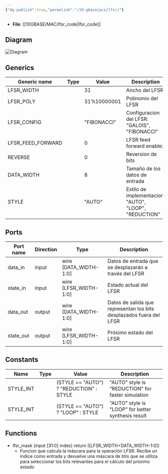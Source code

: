 ```yaml
---
{"dg-publish":true,"permalink":"/10-gbase/pcs/lfsr/"}
---
```


- **File**: [[10GBASE/MAC/lfsr_code\|lfsr_code]]

## Diagram
![Diagram](lfsr.svg "Diagram")
## Generics

| Generic name      | Type | Value        | Description                                           |
| ----------------- | ---- | ------------ | ----------------------------------------------------- |
| LFSR_WIDTH        |      | 31           | Ancho del LFSR                                        |
| LFSR_POLY         |      | 31'h10000001 | Polinomio del LFSR                                    |
| LFSR_CONFIG       |      | "FIBONACCI"  | Configuracion del LFSR: "GALOIS", "FIBONACCI"         |
| LFSR_FEED_FORWARD |      | 0            | LFSR feed forward enable:                             |
| REVERSE           |      | 0            | Reversion de bits                                     |
| DATA_WIDTH        |      | 8            | Tamaño de los datos de entrada                        |
| STYLE             |      | "AUTO"       | Estilo de implementacion: "AUTO", "LOOP", "REDUCTION" |

## Ports

| Port name | Direction | Type                  | Description                                                         |
| --------- | --------- | --------------------- | ------------------------------------------------------------------- |
| data_in   | input     | wire [DATA_WIDTH-1:0] | Datos de entrada que se desplazarán a través del LFSR               |
| state_in  | input     | wire [LFSR_WIDTH-1:0] | Estado actual del LFSR                                              |
| data_out  | output    | wire [DATA_WIDTH-1:0] | Datos de salida que representan los bits desplazados fuera del LFSR |
| state_out | output    | wire [LFSR_WIDTH-1:0] | Próximo estado del LFSR                                             |

## Constants

| Name      | Type | Value                                   | Description                                        |
| --------- | ---- | --------------------------------------- | -------------------------------------------------- |
| STYLE_INT |      | (STYLE == "AUTO") ? "REDUCTION" : STYLE | "AUTO" style is "REDUCTION" for faster simulation  |
| STYLE_INT |      | (STYLE == "AUTO") ? "LOOP" : STYLE      | "AUTO" style is "LOOP" for better synthesis result |

## Functions
- lfsr_mask <font id="function_arguments">(input [31:0] index)</font> <font id="function_return">return ([LFSR_WIDTH+DATA_WIDTH-1:0])</font>
  - Funcion que calcula la máscara para la operación LFSR. Recibe un índice como entrada y devuelve una máscara de btis que se utiliza para seleccionar los bits relevantes para el cálculo del próximo estado